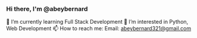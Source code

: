 ### Hi there, I'm @abeybernard
 🌱 I’m currently learning Full Stack Development
 👀 I’m interested in Python, Web Development
 📫 How to reach me: 
 Email: abeybernard321@gmail.com
<!--
**abeybernard/abeybernard** is a ✨ _special_ ✨ repository because its `README.md` (this file) appears on your GitHub profile.

Here are some ideas to get you started:

- 🔭 I’m currently working on ...
- 🌱 I’m currently learning ...
- 👯 I’m looking to collaborate on ...
- 🤔 I’m looking for help with ...
- 💬 Ask me about ...
- 📫 How to reach me: ...
- 😄 Pronouns: ...
- ⚡ Fun fact: ...
-->

